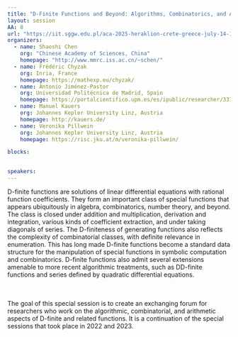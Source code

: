 ```yaml
---
title: "D-Finite Functions and Beyond: Algorithms, Combinatorics, and Arithmetic"
layout: session
AA: 8
url: "https://iit.sggw.edu.pl/aca-2025-heraklion-crete-greece-july-14-18-2025/"
organizers:
  - name: Shaoshi Chen
    org: "Chinese Academy of Sciences, China"
    homepage: "http://www.mmrc.iss.ac.cn/~schen/"
  - name: Frédéric Chyzak 
    org: Inria, France
    homepage: https://mathexp.eu/chyzak/
  - name: Antonio Jiménez-Pastor
    org: Universidad Politécnica de Madrid, Spain
    homepage: https://portalcientifico.upm.es/es/ipublic/researcher/337490
  - name: Manuel Kauers
    org: Johannes Kepler University Linz, Austria
    homepage: http://kauers.de/
  - name: Veronika Pillwein
    org: Johannes Kepler University Linz, Austria
    homepage: https://risc.jku.at/m/veronika-pillwein/

blocks:
 

speakers: 
---
```


D-finite functions are solutions of linear differential equations with rational function coefficients. They form an important class of special functions that appears ubiquitously in algebra, combinatorics, number theory, and beyond. The class is closed under addition and multiplication, derivation and integration, various kinds of coefficient extraction, and under taking diagonals of series. The D-finiteness of generating functions also reflects the complexity of combinatorial classes, with definite relevance in enumeration. This has long made D-finite functions become a standard data structure for the manipulation of special functions in symbolic computation and combinatorics. D-finite functions also admit several extensions amenable to more recent algorithmic treatments, such as DD-finite functions and series defined by quadratic differential equations.

<br><br>
The goal of this special session is to create an exchanging forum for researchers who work on the algorithmic, combinatorial, and arithmetic aspects of D-finite and related functions. It is a continuation of the special sessions that took place in 2022 and 2023.